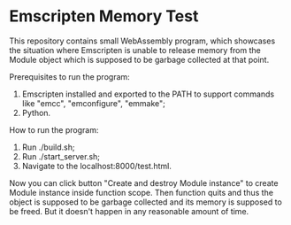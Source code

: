 # Emscripten Memory Test

This repository contains small WebAssembly program, which showcases the situation where Emscripten is unable to release memory from the Module object which is supposed to be garbage collected at that point.

Prerequisites to run the program:

1. Emscripten installed and exported to the PATH to support commands like "emcc", "emconfigure", "emmake";
2. Python.

How to run the program:

1. Run ./build.sh;
2. Run ./start_server.sh;
3. Navigate to the localhost:8000/test.html.

Now you can click button "Create and destroy Module instance" to create Module instance inside function scope. Then function quits and thus the object is supposed to be garbage collected and its memory is supposed to be freed. But it doesn't happen in any reasonable amount of time.
